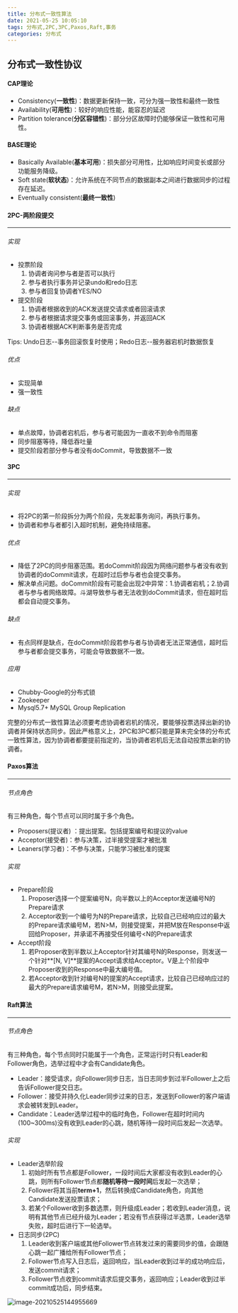 ```yaml
---
title: 分布式一致性算法
date: 2021-05-25 10:05:10
tags: 分布式,2PC,3PC,Paxos,Raft,事务
categories: 分布式
---
```


## 分布式一致性协议

#### CAP理论

- Consistency(**一致性**)：数据更新保持一致，可分为强一致性和最终一致性
- Availability(**可用性**)：较好的响应性能，能容忍的延迟
- Partition tolerance(**分区容错性**)：部分分区故障时仍能够保证一致性和可用性。

#### BASE理论

- Basically Available(**基本可用**)：损失部分可用性，比如响应时间变长或部分功能服务降级。
- Soft state(**软状态**)：允许系统在不同节点的数据副本之间进行数据同步的过程存在延迟。
- Eventually consistent(**最终一致性**)

#### 2PC-两阶段提交

------

###### 实现

- 投票阶段
  1. 协调者询问参与者是否可以执行
  2. 参与者执行事务并记录undo和redo日志
  3. 参与者回复协调者YES/NO
- 提交阶段
  1. 协调者根据收到的ACK发送提交请求或者回滚请求
  2. 参与者根据请求提交事务或回滚事务，并返回ACK
  3. 协调者根据ACK判断事务是否完成

Tips: Undo日志--事务回滚恢复时使用；Redo日志--服务器宕机时数据恢复

###### 优点

- 实现简单
- 强一致性

###### 缺点

- 单点故障，协调者宕机后，参与者可能因为一直收不到命令而阻塞
- 同步阻塞等待，降低吞吐量
- 提交阶段若部分参与者没有doCommit，导致数据不一致

#### 3PC

------

###### 实现

- 将2PC的第一阶段拆分为两个阶段，先发起事务询问，再执行事务。
- 协调者和参与者都引入超时机制，避免持续阻塞。

###### 优点

- 降低了2PC的同步阻塞范围。若doCommit阶段因为网络问题参与者没有收到协调者的doCommit请求，在超时过后参与者也会提交事务。
- 解决单点问题。doCommit阶段有可能会出现2中异常：1.协调者宕机；2.协调者与参与者网络故障。斗湖导致参与者无法收到doCommit请求，但在超时后都会自动提交事务。

###### 缺点

- 有点同样是缺点，在doCommit阶段若参与者与协调者无法正常通信，超时后参与者都会提交事务，可能会导致数据不一致。

###### 应用

- Chubby-Google的分布式锁
- Zookeeper
- Mysql5.7+ MySQL Group Replication

完整的分布式一致性算法必须要考虑协调者宕机的情况，要能够投票选择出新的协调者并保持状态同步。因此严格意义上，2PC和3PC都只能是算未完全体的分布式一致性算法，因为协调者都要提前指定的，当协调者宕机后无法自动投票出新的协调者。

#### Paxos算法

------

###### 节点角色

有三种角色，每个节点可以同时属于多个角色。

- Proposers(提议者) ：提出提案。包括提案编号和提议的value
- Acceptor(接受者)：参与决策，过半接受提案才被批准
- Leaners(学习者)：不参与决策，只能学习被批准的提案

###### 实现

- Prepare阶段
  1. Proposer选择一个提案编号N，向半数以上的Acceptor发送编号N的Prepare请求
  2. Acceptor收到一个编号为N的Prepare请求，比较自己已经响应过的最大的Prepare请求编号M，若N>M，则接受提案，并把M放在Response中返回给Proposer，并承诺不再接受任何编号<N的Prepare请求
- Accept阶段
  1. 若Proposer收到半数以上Acceptor针对其编号N的Response，则发送一个针对**[N, V]**提案的Accept请求给Acceptor。V是上个阶段中Proposer收到的Response中最大编号值。
  2. 若Acceptor收到针对编号N的提案的Accept请求，比较自己已经响应过的最大的Prepare请求编号M，若N>M，则接受此提案。

#### Raft算法

------

###### 节点角色

有三种角色，每个节点同时只能属于一个角色，正常运行时只有Leader和Follower角色，选举过程中才会有Candidate角色。

- Leader：接受请求，向Follower同步日志，当日志同步到过半Follower上之后告诉Follower提交日志。
- Follower：接受并持久化Leader同步过来的日志，发送到Follower的客户端请求会被转发到Leader。
- Candidate：Leader选举过程中的临时角色，Follower在超时时间内(100~300ms)没有收到Leader的心跳，随机等待一段时间后发起一次选举。

###### 实现

- Leader选举阶段
  1. 初始时所有节点都是Follower，一段时间后大家都没有收到Leader的心跳，则所有Follower节点都**随机等待一段时间**后发起一次选举；
  2. Follower将其当前**term+1**，然后转换成Candidate角色，向其他Candidate发送投票请求；
  3. 若某个Follower收到多数选票，则升级成Leader；若收到Leader消息，说明有其他节点已经升级为Leader；若没有节点获得过半选票，Leader选举失败，超时后进行下一轮选举。
- 日志同步(2PC)
  1. Leader收到客户端或其他Follower节点转发过来的需要同步的值，会跟随心跳一起广播给所有Follower节点；
  2. Follower节点写入日志后，返回响应，当Leader收到过半的成功响应后，发送commit请求；
  3. Follower节点收到commit请求后提交事务，返回响应；Leader收到过半commit成功后，同步结束。

<img src="https://i.loli.net/2021/05/25/2RfsJKVXgLyEtqh.png" alt="image-20210525144955669"  />
